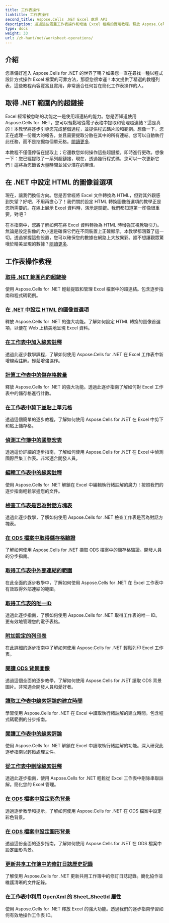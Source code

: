 ```yaml
---
title: 工作表操作
linktitle: 工作表操作
second_title: Aspose.Cells .NET Excel 處理 API
description: 透過這些涵蓋工作表操作和增強 Excel 檔案的實用教程，釋放 Aspose.Cells for .NET 的全部潛力。
type: docs
weight: 33
url: /zh-hant/net/worksheet-operations/
---
```

## 介紹

您準備好進入 Aspose.Cells for .NET 的世界了嗎？如果您一直在尋找一種以程式設計方式操作 Excel 檔案的可靠方法，那麼您很幸運！本文提供了精選的教程列表，這些教程內容豐富且實用，非常適合任何旨在簡化工作表操作的人。

## 取得 .NET 範圍內的超鏈接

Excel 經常被忽略的功能之一是使用超連結的能力。您是否知道使用 Aspose.Cells for .NET，您可以輕鬆地從電子表格中提取和管理超連結？這是真的！本教學將逐步引導您完成整個過程，並提供程式碼片段和範例。想像一下，您正在處理一份龐大的報告，並且需要提取分散在其中的所有連結。您可以自動執行此任務，而不是挖掘每個單元格。[閱讀更多](./get-hyperlinks-in-a-range/).

本教程不僅僅停留在提取上；它還教您如何操作這些超鏈接，即時進行更改。想像一下：您已經提取了一系列超鏈接，現在，透過幾行程式碼，您可以一次更新它們！這將為您節省大量時間並減少潛在的麻煩。

## 在 .NET 中設定 HTML 的圖像首選項

現在，讓我們換個方向。您是否曾經將 Excel 文件轉換為 HTML，但對其外觀感到失望？好吧，不用再擔心了！我們關於設定 HTML 轉換圖像首選項的教學正是您所需要的。在線上展示 Excel 資料時，演示是關鍵。我們都知道第一印像很重要，對吧？

在本指南中，您將了解如何在將 Excel 資料轉換為 HTML 時增強其視覺吸引力。無論是設定影像的大小還是確保它們在不同裝置上正確顯示，本教學都涵蓋了這一切。透過掌握這些設置，您可以確保您的數據在網路上大放異彩。誰不想讓觀眾驚嘆於精美呈現的數據？[閱讀更多](./setting-image-preferences-for-html/).

## 工作表操作教程
### [取得 .NET 範圍內的超鏈接](./get-hyperlinks-in-a-range/)
使用 Aspose.Cells for .NET 輕鬆提取和管理 Excel 檔案中的超連結。包含逐步指南和程式碼範例。
### [在 .NET 中設定 HTML 的圖像首選項](./setting-image-preferences-for-html/)
釋放 Aspose.Cells for .NET 的強大功能。了解如何設定 HTML 轉換的圖像首選項，以便在 Web 上精美地呈現 Excel 資料。
### [在工作表中加入線索註釋](./add-threaded-comments/)
透過此逐步教學課程，了解如何使用 Aspose.Cells for .NET 在 Excel 工作表中新增線索註解。輕鬆增強協作。
### [計算工作表中的儲存格數量](./count-cells/)
釋放 Aspose.Cells for .NET 的強大功能。透過此逐步指南了解如何對 Excel 工作表中的儲存格進行計數。
### [在工作表中剪下並貼上單元格](./cut-and-paste-cells/)
透過這個簡單的逐步教程，了解如何使用 Aspose.Cells for .NET 在 Excel 中剪下和貼上儲存格。
### [偵測工作簿中的國際宏表](./detect-international-macro-sheet/)
透過這份詳細的逐步指南，了解如何使用 Aspose.Cells for .NET 在 Excel 中偵測國際巨集工作表。非常適合開發人員。
### [編輯工作表中的線索註釋](./edit-threaded-comments/)
使用 Aspose.Cells for .NET 解鎖在 Excel 中編輯執行緒註解的魔力！按照我們的逐步指南輕鬆掌握您的文件。
### [檢查工作表是否為對話方塊表](./check-dialog-sheet/)
透過此逐步教學，了解如何使用 Aspose.Cells for .NET 檢查工作表是否為對話方塊表。
### [在 ODS 檔案中取得儲存格驗證](./get-cell-validation-ods/)
了解如何使用 Aspose.Cells for .NET 擷取 ODS 檔案中的儲存格驗證。開發人員的分步指南。
### [取得工作表中外部連結的範圍](./get-range-with-external-links/)
在此全面的逐步教學中，了解如何使用 Aspose.Cells for .NET 在 Excel 工作表中有效取得外部連結的範圍。
### [取得工作表的唯一ID](./get-worksheet-id/)
透過此逐步指南，了解如何使用 Aspose.Cells for .NET 取得工作表的唯一 ID。更有效地管理您的電子表格。
### [附加設定的列印表](./print-sheet-with-settings/)
在此詳細的逐步指南中了解如何使用 Aspose.Cells for .NET 輕鬆列印 Excel 工作表。
### [閱讀 ODS 背景圖像](./read-ods-background/)
透過這個全面的逐步教學，了解如何使用 Aspose.Cells for .NET 讀取 ODS 背景圖片。非常適合開發人員和愛好者。
### [讀取工作表中線索評論的建立時間](./read-threaded-comment-created-time/)
學習使用 Aspose.Cells for .NET 在 Excel 中讀取執行緒註解的建立時間。包含程式碼範例的分步指南。
### [閱讀工作表中的線索評論](./read-threaded-comments/)
使用 Aspose.Cells for .NET 解鎖在 Excel 中讀取執行緒註解的功能。深入研究此逐步指南以輕鬆處理文件。
### [從工作表中刪除線索註釋](./remove-threaded-comments/)
透過此逐步指南，使用 Aspose.Cells for .NET 輕鬆從 Excel 工作表中刪除串聯註解。簡化您的 Excel 管理。
### [在 ODS 檔案中設定彩色背景](./set-ods-colored-background/)
透過逐步教學和提示，了解如何使用 Aspose.Cells for .NET 在 ODS 檔案中設定彩色背景。
### [在 ODS 檔案中設定圖形背景](./set-ods-graphic-background/)
透過這份全面的逐步指南，了解如何使用 Aspose.Cells for .NET 在 ODS 檔案中設定圖形背景。
### [更新共享工作簿中的修訂日誌歷史記錄](./update-revision-log-history/)
了解使用 Aspose.Cells for .NET 更新共用工作簿中的修訂日誌記錄。簡化協作並維護清晰的文件記錄。
### [在工作表中利用 OpenXml 的 Sheet_SheetId 屬性](./utilize-sheet-sheetid-property/)
使用 Aspose.Cells for .NET 釋放 Excel 的強大功能。透過我們的逐步指南學習如何有效地操作工作表 ID。